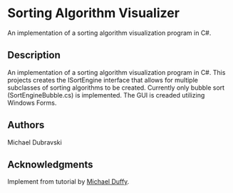# Sorting Algorithm Visualizer

An implementation of a sorting algorithm visualization program in C#.

## Description

An implementation of a sorting algorithm visualization program in C#.
This projects creates the ISortEngine interface that allows for multiple subclasses of sorting algorithms to be created.
Currently only bubble sort (SortEngineBubble.cs) is implemented.
The GUI is creaded utilizing Windows Forms.

## Authors

Michael Dubravski

## Acknowledgments

Implement from tutorial by [Michael Duffy](https://www.youtube.com/watch?v=n5zUCyLe9ks&list=PLrHhWb7MUsQ3zNoAXaNmaO-d5sQOx3wNI&index=1).
